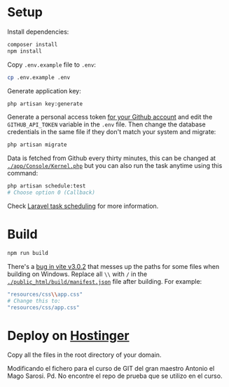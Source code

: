 # Setup

Install dependencies:

```bash
composer install
npm install
```

Copy `.env.example` file to `.env`:

```bash
cp .env.example .env
```

Generate application key:

```bash
php artisan key:generate
```

Generate a personal access token [for your Github account](https://github.com/settings/tokens)
and edit the `GITHUB_API_TOKEN` variable in the `.env` file. Then change the
database credentials in the same file if they don't match your system and migrate:

```bash
php artisan migrate
```

Data is fetched from Github every thirty minutes, this can be changed at
[`./app/Console/Kernel.php`](./app/Console/Kernel.php) but you can also run
the task anytime using this command:

```bash
php artisan schedule:test
# Choose option 0 (Callback)
```

Check [Laravel task scheduling](https://laravel.com/docs/9.x/scheduling) for
more information.

# Build

```bash
npm run build
```

There's a [bug in vite v3.0.2](https://github.com/vitejs/vite/issues/9295) that
messes up the paths for some files when building on Windows. Replace all `\\` with
`/` in the [`./public_html/build/manifest.json`](./public_html/build/manifest.json)
file after building. For example:

```bash
"resources/css\\app.css"
# Change this to:
"resources/css/app.css"
```

# Deploy on [Hostinger](https://hostinger.com/sarosi)

Copy all the files in the root directory of your domain.

Modificando el fichero para el curso de GIT del gran maestro Antonio el Mago Sarosi. Pd. No encontre el repo de prueba que se utilizo en el curso.
